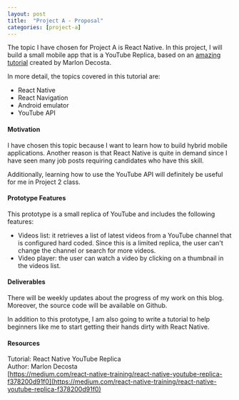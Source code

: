 ```yaml
---
layout: post
title:  "Project A - Proposal"
categories: [project-a]
---
```


The topic I have chosen for Project A is React Native. In this project, I will build a small mobile app that is a YouTube Replica, based on an [amazing tutorial](https://medium.com/react-native-training/react-native-youtube-replica-f378200d91f0) created by Marlon Decosta.

In more detail, the topics covered in this tutorial are:

* React Native
* React Navigation
* Android emulator
* YouTube API

#### Motivation

I have chosen this topic because I want to learn how to build hybrid mobile applications. Another reason is that React Native is quite in demand since I have seen many job posts requiring candidates who have this skill.

Additionally, learning how to use the YouTube API will definitely be useful for me in Project 2 class. 

#### Prototype Features

This prototype is a small replica of YouTube and includes the following features: 

* Videos list: it retrieves a list of latest videos from a YouTube channel that is configured hard coded. Since this is a limited replica, the user can't change the channel or search for more videos.
* Video player: the user can watch a video by clicking on a thumbnail in the videos list.

#### Deliverables

There will be weekly updates about the progress of my work on this blog. Moreover, the source code will be available on Github.

In addition to this prototype, I am also going to write a tutorial to help beginners like me to start getting their hands dirty with React Native.

#### Resources

Tutorial: React Native YouTube Replica<br>
Author: Marlon Decosta<br>
[https://medium.com/react-native-training/react-native-youtube-replica-f378200d91f0](https://medium.com/react-native-training/react-native-youtube-replica-f378200d91f0)
